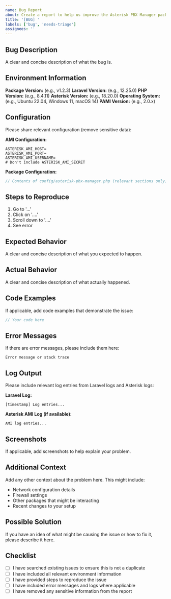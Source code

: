 ```yaml
---
name: Bug Report
about: Create a report to help us improve the Asterisk PBX Manager package
title: '[BUG] '
labels: ['bug', 'needs-triage']
assignees: ''
---
```


## Bug Description
A clear and concise description of what the bug is.

## Environment Information
**Package Version:** (e.g., v1.2.3)
**Laravel Version:** (e.g., 12.25.0)
**PHP Version:** (e.g., 8.4.11)
**Asterisk Version:** (e.g., 18.20.0)
**Operating System:** (e.g., Ubuntu 22.04, Windows 11, macOS 14)
**PAMI Version:** (e.g., 2.0.x)

## Configuration
Please share relevant configuration (remove sensitive data):

**AMI Configuration:**
```env
ASTERISK_AMI_HOST=
ASTERISK_AMI_PORT=
ASTERISK_AMI_USERNAME=
# Don't include ASTERISK_AMI_SECRET
```

**Package Configuration:**
```php
// Contents of config/asterisk-pbx-manager.php (relevant sections only)
```

## Steps to Reproduce
1. Go to '...'
2. Click on '....'
3. Scroll down to '....'
4. See error

## Expected Behavior
A clear and concise description of what you expected to happen.

## Actual Behavior
A clear and concise description of what actually happened.

## Code Examples
If applicable, add code examples that demonstrate the issue:

```php
// Your code here
```

## Error Messages
If there are error messages, please include them here:

```
Error message or stack trace
```

## Log Output
Please include relevant log entries from Laravel logs and Asterisk logs:

**Laravel Log:**
```
[timestamp] Log entries...
```

**Asterisk AMI Log (if available):**
```
AMI log entries...
```

## Screenshots
If applicable, add screenshots to help explain your problem.

## Additional Context
Add any other context about the problem here. This might include:
- Network configuration details
- Firewall settings
- Other packages that might be interacting
- Recent changes to your setup

## Possible Solution
If you have an idea of what might be causing the issue or how to fix it, please describe it here.

## Checklist
- [ ] I have searched existing issues to ensure this is not a duplicate
- [ ] I have included all relevant environment information
- [ ] I have provided steps to reproduce the issue
- [ ] I have included error messages and logs where applicable
- [ ] I have removed any sensitive information from the report